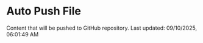 # Auto Push File

Content that will be pushed to GitHub repository.
Last updated: 09/10/2025, 06:01:49 AM